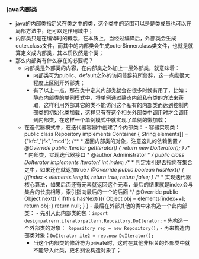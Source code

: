 ### java内部类 ###


- java的内部类指定义在类之中的类，这个类中的范围可以是是类成员也可以在局部方法中，还可以是作用域中；
- 内部类只是在编译时的概念，在本质上，当经过编译后，外部类会生成outer.class文件，而其中的内部类会生成outer$inner.class类文件，也就是就算定义成内部类，其本质依然是个类；
- 那么内部类有什么存在的必要呢？
	- 内部类是外部类的内容，在内部类之外加上一层外部类，就意味着：
		- 内部类可为public、default之外的访问修辞符所修辞，这一点能很大程度上区别开外部类；
		- 有了以上一点，那在类中定义内部类就会在很多时候有用了，比如：静态内部类的单例模式中，将单例通过静态内部私有类的方法来获取，这样利用外部其它的类不能访问这个私有的内部类而达到控制内部类的初始化类加载，这样只有在这个相关外部类中调用时才会调用到内部类，在这样一个单例模式中就实现了单例的懒加载；
	- 在迭代器模式中，在迭代器容器中创建了个内部类：
			- 容器实现类：
				public class Repository implements Container {
					String elements[] = {"kfc","jfk","mcd"};
					/**
					 * 返回内部类的对象，注意这儿的依赖倒置
					 */
					@Override
					public Iterator getIterator() {
						return new DoIterator();
					}
					/**
					 * 内部类，实现迭代器接口
					 * @author Administrator
					 *
					 */
					public class DoIterator implements Iterator{
						int index;
						/**
						 * 判定索引是否指向在集合之中，如果还在就返加true
						 */
						@Override
						public boolean hasNext() {
							if(index < elements.length)
								return true;
							return false;
						}
						/**
						 * 实现迭代器核心算法，如果后面还有元素就返回这个元素，最后的结果就是index会与集合的长度相等，索引指向最后的一个的后面
						 */
						@Override
						public Object next() {
							if(this.hasNext()){
								Object obj = elements[index++];
								return obj;
							}
							return null;
						}
					}
			- 最后在外部其他的类中来构造一个此内部类：
				- 先引入此内部类的包：`import designpatrern.iteratorpattern.Repository.DoIterator;`
				- 先构造一个外部类的对象：`	Repository rep = new Repository();`
				- 再来构造内部类对象：`DoIterator ite2 = rep.new DoIterator();`
		- 当这个内部类的修辞符为private时，这时在其他非相关的外部类中就不能导入此类，更名别说构造对象了；